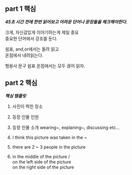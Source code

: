 ## part 1 핵심

***45초 시간 전에 한번 읽어보고 어려운 단어나 문장들을 체크해야한다.***

크게, 자신감있게 이야기하는게 제일 중요\
중요한 단어에서 강조를 둔다.

쉼표, and,or에서는 올려 읽고\
온점에서 내려읽는다.

형용사 문구 쉼표 온점에서는 모두 끊어 읽자.

## part 2 핵심

***핵심 템플릿***

1. 사진이 찍힌 장소
2. 등장 인물 인원
3. 등장 인물 소개 wearing~, explaning~, discussing etc...  


1. I think this picture was taken in the ~
2. there are 2 ~ 3 people in the picture
3. in the middle of the picture /\
on the left side of the picture\
on the right side of the picture